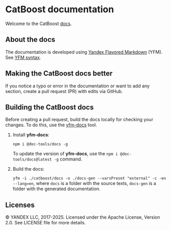 # CatBoost documentation

Welcome to the CatBoost [docs](https://catboost.ai/docs/).

## About the docs

The documentation is developed using [Yandex Flavored Markdown](https://github.com/yandex-cloud/yfm-docs) (YFM). See [YFM syntax](https://github.com/yandex-cloud/yfm-transform/blob/master/DOCS.md).

## Making the CatBoost docs better

If you notice a typo or error in the documentation or want to add any section, create a pull request (PR) with edits via GitHub.

## Building the CatBoost docs

Before creating a pull request, build the docs locally for checking your changes. To do this, use the [yfm-docs](https://github.com/yandex-cloud/yfm-docs) tool.

1. Install **yfm-docs**:

   `npm i @doc-tools/docs -g`

   To update the version of **yfm-docs**, use the  `npm i @doc-tools/docs@latest -g` command.

1. Build the docs:

   `yfm -i ./catboost/docs -o ./docs-gen --varsPreset "external" -c -en --lang=en`, where `docs` is a folder with the source texts, `docs-gen` is a folder with the generated documentation.

## Licenses

© YANDEX LLC, 2017-2025. Licensed under the Apache License, Version 2.0. See LICENSE file for more details.
